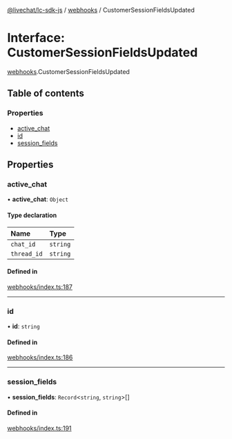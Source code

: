 [@livechat/lc-sdk-js](../README.md) / [webhooks](../modules/webhooks.md) / CustomerSessionFieldsUpdated

# Interface: CustomerSessionFieldsUpdated

[webhooks](../modules/webhooks.md).CustomerSessionFieldsUpdated

## Table of contents

### Properties

- [active\_chat](webhooks.CustomerSessionFieldsUpdated.md#active_chat)
- [id](webhooks.CustomerSessionFieldsUpdated.md#id)
- [session\_fields](webhooks.CustomerSessionFieldsUpdated.md#session_fields)

## Properties

### active\_chat

• **active\_chat**: `Object`

#### Type declaration

| Name | Type |
| :------ | :------ |
| `chat_id` | `string` |
| `thread_id` | `string` |

#### Defined in

[webhooks/index.ts:187](https://github.com/livechat/lc-sdk-js/blob/25e113d/src/webhooks/index.ts#L187)

___

### id

• **id**: `string`

#### Defined in

[webhooks/index.ts:186](https://github.com/livechat/lc-sdk-js/blob/25e113d/src/webhooks/index.ts#L186)

___

### session\_fields

• **session\_fields**: `Record`<`string`, `string`\>[]

#### Defined in

[webhooks/index.ts:191](https://github.com/livechat/lc-sdk-js/blob/25e113d/src/webhooks/index.ts#L191)

